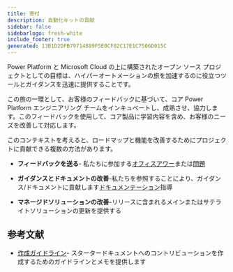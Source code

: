 ```yaml
---
title: 寄付
description: 自動化キットの貢献
sidebar: false
sidebarlogo: fresh-white
include_footer: true
generated: 13B1D2DFB79714889F5E0CF82C17E1C7506D015C
---
```


Power Platform と Microsoft Cloud の上に構築されたオープン ソース プロジェクトとしての目標は、ハイパーオートメーションの旅を加速するのに役立つツールとガイダンスを迅速に提供することです。

この旅の一環として、お客様のフィードバックに基づいて、コア Power Platform エンジニアリング チームをインキュベートし、成熟させ、協力します。このフィードバックを使用して、コア製品に学習内容を含め、お客様のニーズを改善して対応します。

このコンテキストを考えると、ロードマップと機能を改善するためにプロジェクトに貢献できる複数の方法があります。

- **フィードバックを送る**- 私たちに参加する[オフィスアワー](/ja/office-hours)または[問題](/ja/contribution/feedback)

- **ガイダンスとドキュメントの改善**-私たちを参照することにより、ガイダンス/ドキュメントに貢献します[ドキュメンテーション](/ja/contribution/documentation)指導

- **マネージドソリューションの改善**-リリースに含まれるメインまたはサテライトソリューションの更新を提供する

## 参考文献

- [作成ガイドライン](/ja/contribution/authoring)- スタータードキュメントへのコントリビューションを作成するためのガイドラインとメモを提供します
